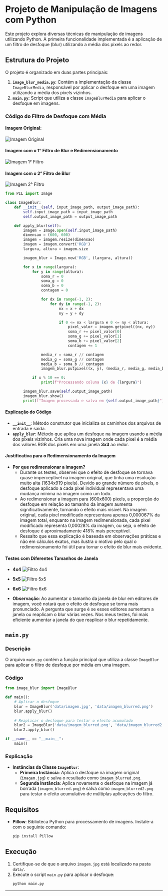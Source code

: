 # Projeto de Manipulação de Imagens com Python

Este projeto explora diversas técnicas de manipulação de imagens utilizando Python. A primeira funcionalidade implementada é a aplicação de um filtro de desfoque (blur) utilizando a média dos pixels ao redor.

## Estrutura do Projeto

O projeto é organizado em duas partes principais:

1. **`image_blur_media.py`**: Contém a implementação da classe `ImageBlurMedia`, responsável por aplicar o desfoque em uma imagem utilizando a média dos pixels vizinhos.
2. **`main.py`**: Script que utiliza a classe `ImageBlurMedia` para aplicar o desfoque em imagens.

### Código do Filtro de Desfoque com Média

#### Imagem Original:
![Imagem Original](data/imagem.jpg)
#### Imagem com o 1° Filtro de Blur e Redimensionamento
![Imagem 1° Filtro](data/imagem_blurred_media.png)
#### Imagem com o 2° Filtro de Blur
![Imagem 2° Filtro](data/imagem_blurred_media2.png)

```python
from PIL import Image

class ImageBlur:
    def __init__(self, input_image_path, output_image_path):
        self.input_image_path = input_image_path
        self.output_image_path = output_image_path

    def apply_blur(self):
        imagem = Image.open(self.input_image_path)
        dimensao = (600, 600)
        imagem = imagem.resize(dimensao)
        imagem = imagem.convert('RGB')
        largura, altura = imagem.size

        imagem_blur = Image.new('RGB', (largura, altura))

        for x in range(largura):
            for y in range(altura):
                soma_r = 0
                soma_g = 0
                soma_b = 0
                contagem = 0

                for dx in range(-1, 2):
                    for dy in range(-1, 2):
                        nx = x + dx
                        ny = y + dy

                        if 0 <= nx < largura e 0 <= ny < altura:
                            pixel_valor = imagem.getpixel((nx, ny))
                            soma_r += pixel_valor[0]
                            soma_g += pixel_valor[1]
                            soma_b += pixel_valor[2]
                            contagem += 1

                media_r = soma_r // contagem
                media_g = soma_g // contagem
                media_b = soma_b // contagem
                imagem_blur.putpixel((x, y), (media_r, media_g, media_b))

            if x % 10 == 0:
                print(f"Processando coluna {x} de {largura}")

        imagem_blur.save(self.output_image_path)
        imagem_blur.show()
        print(f"Imagem processada e salva em {self.output_image_path}")

```

#### Explicação do Código

- **`__init__`**: Método construtor que inicializa os caminhos dos arquivos de entrada e saída.
- **`apply_blur`**: Método que aplica um desfoque na imagem usando a média dos pixels vizinhos. Cria uma nova imagem onde cada pixel é a média dos valores RGB dos pixels em uma janela **3x3** ao redor.

#### Justificativa para o Redimensionamento da Imagem

- **Por que redimensionar a imagem?**
    - Durante os testes, observei que o efeito de desfoque se tornava quase imperceptível na imagem original, que tinha uma resolução muito alta (1634x919 pixels). Devido ao grande número de pixels, o desfoque aplicado a cada pixel individual representava uma mudança mínima na imagem como um todo.
    - Ao redimensionar a imagem para (600x600) pixels, a proporção do desfoque em relação ao tamanho da imagem aumenta significativamente, tornando o efeito mais visível. Na imagem original, cada pixel modificado representava apenas 0,000067% da imagem total, enquanto na imagem redimensionada, cada pixel modificado representa 0,00028% da imagem, ou seja, o efeito de desfoque é aproximadamente 418% mais perceptível.
    - Ressalto que essa explicação é baseada em observações práticas e não em cálculos exatos, mas ilustra o motivo pelo qual o redimensionamento foi útil para tornar o efeito de blur mais evidente.

#### Testes com Diferentes Tamanhos de Janela

- **4x4**
![Filtro 4x4](data/imagem_blurred_media4x4.png)
- **5x5**
![Filtro 5x5](data/imagem_blurred_media5x5.png)
- **6x6**
![Filtro 6x6](data/imagem_blurred_media6x6.png)

- **Observação**: Ao aumentar o tamanho da janela de blur em editores de imagem, você notará que o efeito de desfoque se torna mais pronunciado. A pergunta que surge é se esses editores aumentam a janela ou reaplicam o blur várias vezes. Nos meus testes, foi mais eficiente aumentar a janela do que reaplicar o blur repetidamente.

## `main.py`

### Descrição

O arquivo `main.py` contém a função principal que utiliza a classe `ImageBlur` para aplicar o filtro de desfoque por média em uma imagem.

### Código

```python
from image_blur import ImageBlur

def main():
    # Aplicar o desfoque
    blur = ImageBlur('data/imagem.jpg', 'data/imagem_blurred.png')
    blur.apply_blur()
    
    # Reaplicar o desfoque para testar o efeito acumulado
    blur2 = ImageBlur('data/imagem_blurred.png', 'data/imagem_blurred2.png')
    blur2.apply_blur()

if __name__ == "__main__":
    main()
```

### Explicação

- **Instâncias da Classe `ImageBlur`**:
  - **Primeira Instância**: Aplica o desfoque na imagem original (`imagem.jpg`) e salva o resultado como `imagem_blurred.png`.
  - **Segunda Instância**: Aplica novamente o desfoque na imagem já borrada (`imagem_blurred.png`) e salva como `imagem_blurred2.png` para testar o efeito acumulativo de múltiplas aplicações do filtro.

## Requisitos

- **Pillow**: Biblioteca Python para processamento de imagens. Instale-a com o seguinte comando:
  ```bash
  pip install Pillow
  ```

## Execução

1. Certifique-se de que o arquivo `imagem.jpg` está localizado na pasta `data/`.
2. Execute o script `main.py` para aplicar o desfoque:
   ```bash
   python main.py
   ```

---